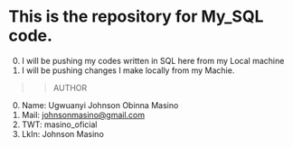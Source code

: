 # This is the repository for My_SQL code.

0. I will be pushing my codes written in SQL here from my Local machine
1. I will be pushing changes I make locally from my Machie.


>>AUTHOR
0. Name: Ugwuanyi Johnson Obinna Masino
1. Mail: johnsonmasino@gmail.com
2. TWT: masino_oficial
3. LkIn: Johnson Masino
